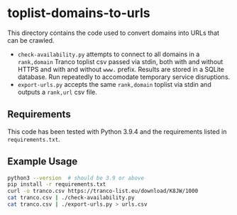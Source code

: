 # toplist-domains-to-urls

This directory contains the code used to convert domains into URLs that can be crawled.

 - `check-availability.py` attempts to connect to all domains in a `rank,domain` 
   Tranco toplist csv passed via stdin, 
   both with and without HTTPS and with and without `www.` prefix. 
   Results are stored in a SQLite database. 
   Run repeatedly to accomodate temporary service disruptions.
 - `export-urls.py` accepts the same `rank,domain` toplist via stdin and 
   outputs a `rank,url` csv file.

## Requirements

This code has been tested with Python 3.9.4 and the requirements listed in `requirements.txt`.

## Example Usage

```bash
python3 --version  # should be 3.9 or above
pip install -r requirements.txt
curl -o tranco.csv https://tranco-list.eu/download/K8JW/1000
cat tranco.csv | ./check-availability.py
cat tranco.csv | ./export-urls.py > urls.csv
```
